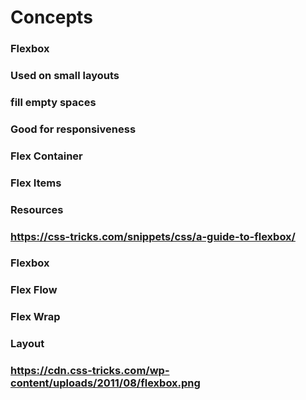 # Concepts
### Flexbox
### Used on small layouts
### fill empty spaces
### Good for responsiveness
### Flex Container
### Flex Items
### Resources
### https://css-tricks.com/snippets/css/a-guide-to-flexbox/
### Flexbox
### Flex Flow
### Flex Wrap
### Layout
### https://cdn.css-tricks.com/wp-content/uploads/2011/08/flexbox.png
